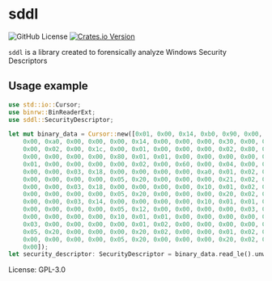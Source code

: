 # sddl

![GitHub License](https://img.shields.io/github/license/janstarke/sddl)
[![Crates.io Version](https://img.shields.io/crates/v/sddl)](https://crates.io/crates/sddl)

`sddl` is a library created to forensically analyze Windows Security Descriptors

## Usage example

```rust
use std::io::Cursor;
use binrw::BinReaderExt;
use sddl::SecurityDescriptor;

let mut binary_data = Cursor::new([0x01, 0x00, 0x14, 0xb0, 0x90, 0x00, 0x00,
    0x00, 0xa0, 0x00, 0x00, 0x00, 0x14, 0x00, 0x00, 0x00, 0x30, 0x00, 0x00,
    0x00, 0x02, 0x00, 0x1c, 0x00, 0x01, 0x00, 0x00, 0x00, 0x02, 0x80, 0x14,
    0x00, 0x00, 0x00, 0x00, 0x80, 0x01, 0x01, 0x00, 0x00, 0x00, 0x00, 0x00,
    0x01, 0x00, 0x00, 0x00, 0x00, 0x02, 0x00, 0x60, 0x00, 0x04, 0x00, 0x00,
    0x00, 0x00, 0x03, 0x18, 0x00, 0x00, 0x00, 0x00, 0xa0, 0x01, 0x02, 0x00,
    0x00, 0x00, 0x00, 0x00, 0x05, 0x20, 0x00, 0x00, 0x00, 0x21, 0x02, 0x00,
    0x00, 0x00, 0x03, 0x18, 0x00, 0x00, 0x00, 0x00, 0x10, 0x01, 0x02, 0x00,
    0x00, 0x00, 0x00, 0x00, 0x05, 0x20, 0x00, 0x00, 0x00, 0x20, 0x02, 0x00,
    0x00, 0x00, 0x03, 0x14, 0x00, 0x00, 0x00, 0x00, 0x10, 0x01, 0x01, 0x00,
    0x00, 0x00, 0x00, 0x00, 0x05, 0x12, 0x00, 0x00, 0x00, 0x00, 0x03, 0x14,
    0x00, 0x00, 0x00, 0x00, 0x10, 0x01, 0x01, 0x00, 0x00, 0x00, 0x00, 0x00,
    0x03, 0x00, 0x00, 0x00, 0x00, 0x01, 0x02, 0x00, 0x00, 0x00, 0x00, 0x00,
    0x05, 0x20, 0x00, 0x00, 0x00, 0x20, 0x02, 0x00, 0x00, 0x01, 0x02, 0x00,
    0x00, 0x00, 0x00, 0x00, 0x05, 0x20, 0x00, 0x00, 0x00, 0x20, 0x02, 0x00,
    0x00]);
let security_descriptor: SecurityDescriptor = binary_data.read_le().unwrap();
```

License: GPL-3.0
